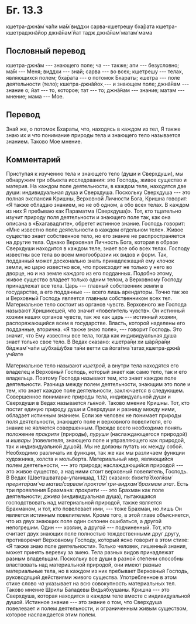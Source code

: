 # Бг. 13.3
кшетра-джн̃ам̇ ча̄пи ма̄м̇ виддхи
сарва-кшетрешу бха̄рата
кшетра-кшетраджн̃айор джн̃а̄нам̇
йат тадж джн̃а̄нам̇ матам̇ мама
## Пословный перевод

кшетра-джн̃ам --- знающего поле; ча --- также; апи --- безусловно; ма̄м
--- Меня; виддхи --- знай; сарва --- во всех; кшетрешу --- телах,
являющихся полем; бха̄рата --- о потомок Бхараты; кшетра --- поле
деятельности (тело); кшетра-джн̃айох̣ --- и знающем поле; джн̃а̄нам ---
знание о; йат --- то, которое; тат --- то; джн̃а̄нам --- знание; матам ---
мнение; мама --- Мое.

## Перевод

Знай же, о потомок Бхараты, что, находясь в каждом из тел, Я также знаю
их и что понимание природы тела и знающего тело называется знанием.
Таково Мое мнение.

## Комментарий

Приступая к изучению тела и знающего тело (души и Сверхдуши), мы
обнаружим три объекта исследования: это Господь, живое существо и
материя. На каждом поле деятельности, в каждом теле, находятся две души:
индивидуальная душа и Сверхдуша. Поскольку Сверхдуша --- это полная
экспансия Кришны, Верховной Личности Бога, Кришна говорит: «Я также
обладаю знанием, но не об одном, а обо всех телах. В каждом из них Я
пребываю как Параматма (Сверхдуша)». Тот, кто тщательно изучит природу
поля деятельности и знающего поле так, как она описана в «Бхагавадгите»,
обретет истинное знание. Господь говорит: «Мне известно поле
деятельности в каждом отдельном теле». Живое существо знает собственное
тело, но его знание не распространяется на другие тела. Однако Верховная
Личность Бога, которая в образе Сверхдуши находится в каждом теле, знает
все обо всех телах. Господу известны все тела во всем многообразии их
видов и форм. Так, подданный может досконально знать принадлежащий ему
клочок земли, но царю известно все, что происходит не только у него во
дворце, но и на земле каждого из его подданных. Подобно этому, живое
существо владеет только одним телом, а Верховному Господу принадлежат
все тела. Царь --- главный собственник земли в государстве, а его
подданные --- всего лишь арендаторы. Точно так же и Верховный Господь
является главным собственником всех тел. Материальное тело состоит из
органов чувств. Верховного же Господа называют Хришикешей, что значит
«повелитель чувств». Он истинный хозяин наших органов чувств, так же как
царь --- истинный хозяин, распоряжающийся всем в государстве. Власть,
которой наделены его подданные, вторична. «Я также знаю поле», ---
говорит Господь. Это значит, что Ему известны все тела, тогда как
индивидуальная душа знает только свое тело. В Ведах сказано: кшетра̄н̣и хи
ш́арӣра̄н̣и бӣджам̇ ча̄пи ш́убха̄ш́убхе та̄ни ветти са йога̄тма̄ татах̣ кшетра-джн̃а
учйате

Материальное тело называют *кшетрой,* а внутри тела находятся его
владелец и Верховный Господь, который знает как само тело, так и его
владельца. Поэтому Господа называют тем, кто знает каждое поле
деятельности. Разница между полем деятельности, знающим это поле и тем,
кто знает каждое поле деятельности, заключается в следующем. Совершенное
понимание природы тела, индивидуальной души и Сверхдуши в Ведах
называется *гьяной*. Таково мнение Кришны. Тот, кто постиг единую
природу души и Сверхдуши и разницу между ними, обладает истинным
знанием. Если же человек не понимает природы поля деятельности, знающего
поле и верховного повелителя, его знание не является совершенным. Прежде
всего необходимо понять положение *пракрити* (природы), *пуруши*
(наслаждающегося природой) и *ишвары* (повелителя, знающего поле и
управляющего как природой, так и индивидуальной душой). Мы не должны
путать их между собой. Необходимо различать их функции, так же как мы
различаем функции художника, холста и мольберта. Материальный мир,
являющийся полем деятельности, --- это природа; наслаждающийся природой
--- это живое существо, а над ними стоит верховный повелитель, Господь.
В Ведах (Шветашватара-упанишад, 1.12) сказано: *бхокта̄ бхогйам̇
прерита̄рам̇ ча матва̄/сарвам̇ проктам̇ три-видхам̇ брахмам этат*. Есть три
проявления Брахмана: *пракрити ---* это Брахман как поле деятельности;
*джива* (индивидуальная душа), пытающаяся господствовать над
материальной природой, также является Брахманом, и тот, кто повелевает
ими, --- тоже Брахман, но лишь Он является истинным повелителем. Кроме
того, в этой главе объясняется, что из двух знающих поле один склонен
ошибаться, а другой непогрешим. Один --- хозяин, а другой ---
подчиненный. Тот, кто считает двух знающих поле полностью тождественными
друг другу, противоречит Верховному Господу, который ясно говорит в этом
стихе: «Я также знаю поле деятельности». Только человек, лишенный
знания, может принять веревку за змею. Тела разных видов принадлежат
разным владельцам. Поскольку все души в разной степени способны
властвовать над материальной природой, они имеют разные материальные
тела, но в каждом из них пребывает Верховный Господь, руководящий
действиями живого существа. Употребленное в этом стихе слово *ча*
указывает на всю совокупность материальных тел. Таково мнение Шрилы
Баладевы Видьябхушаны. Кришна --- это Сверхдуша, которая находится в
каждом теле вместе с индивидуальной душой. Истинное знание --- это
знание о том, что Сверхдуша повелевает и полем деятельности, и
ограниченным живым существом, которое наслаждается этим полем.
